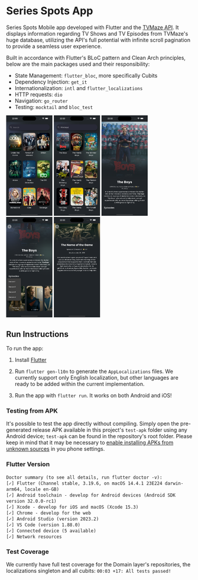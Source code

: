 # Series Spots App

Series Spots Mobile app developed with Flutter and the [TVMaze API](https://www.tvmaze.com/api). It displays information regarding TV Shows and TV Episodes from TVMaze's huge database, utilizing the API's full potential with infinite scroll pagination to provide a seamless user experience.  

Built in accordance with Flutter's BLoC pattern and Clean Arch principles, below are the main packages used and their responsibility:

- State Management: `flutter_bloc`, more specifically Cubits
- Dependency Injection: `get_it`
- Internationalization: `intl` and `flutter_localizations`
- HTTP requests: `dio`
- Navigation: `go_router`
- Testing: `mocktail` and `bloc_test`

<p float="left">
  <img src="./previews/preview1.png" width="125" />
  <img src="./previews/preview2.png" width="125" /> 
  <img src="./previews/preview3.png" width="125" />
  <img src="./previews/preview4.png" width="125" />
  <img src="./previews/preview5.png" width="125" />
</p>


## Run Instructions

To run the app:

1. Install [Flutter](https://docs.flutter.dev/get-started/install)

2. Run `flutter gen-l10n` to generate the `AppLocalizations` files. We currently support only English localization, but other languages are ready to be added within the current implementation.

3. Run the app with `flutter run`. It works on both Android and iOS!

### Testing from APK

It's possible to test the app directly without compiling. Simply open the pre-generated release APK available in this project's `test-apk` folder using any Android device; `test-apk` can be found in the repository's root folder. Please keep in mind that it may be necessary to [enable installing APKs from unknown sources](https://www.wikihow.com/Allow-Apps-from-Unknown-Sources-on-Android) in you phone settings.

### Flutter Version

```
Doctor summary (to see all details, run flutter doctor -v):
[✓] Flutter (Channel stable, 3.19.6, on macOS 14.4.1 23E224 darwin-arm64, locale en-GB)
[✓] Android toolchain - develop for Android devices (Android SDK version 32.0.0-rc1)
[✓] Xcode - develop for iOS and macOS (Xcode 15.3)
[✓] Chrome - develop for the web
[✓] Android Studio (version 2023.2)
[✓] VS Code (version 1.88.0)
[✓] Connected device (5 available)            
[✓] Network resources
```

### Test Coverage

We currently have full test coverage for the Domain layer's repositories, the localizations singleton and all cubits:
`00:03 +17: All tests passed!`
